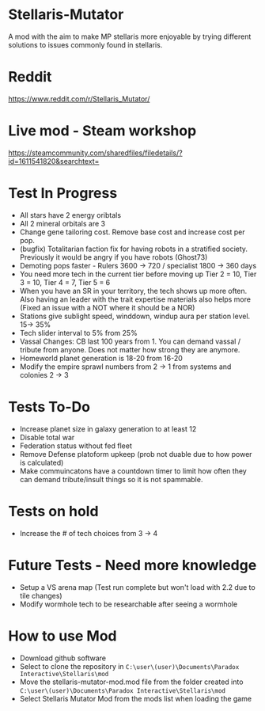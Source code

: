 # Stellaris-Mutator
A mod with the aim to make MP stellaris more enjoyable by trying different solutions to issues commonly found in stellaris.

# Reddit
https://www.reddit.com/r/Stellaris_Mutator/

# Live mod - Steam workshop
https://steamcommunity.com/sharedfiles/filedetails/?id=1611541820&searchtext=


# Test In Progress
- All stars have 2 energy oribtals
- All 2 mineral orbitals are 3
- Change gene tailoring cost. Remove base cost and increase cost per pop.
- (bugfix) Totalitarian faction fix for having robots in a stratified society. Previously it would be angry if you have robots (Ghost73)
- Demoting pops faster - Rulers 3600 -> 720 / specialist 1800 -> 360 days
- You need more tech in the current tier before moving up Tier 2 = 10, Tier 3 = 10, Tier 4 = 7, Tier 5 = 6
- When you have an SR in your territory, the tech shows up more often. Also having an leader with the trait expertise materials also helps more (Fixed an issue with a NOT where it should be a NOR)
- Stations give sublight speed, winddown, windup aura per station level. 15-> 35%
- Tech slider interval to 5% from 25%
- Vassal Changes: CB last 100 years from 1. You can demand vassal / tribute from anyone. Does not matter how strong they are anymore.
- Homeworld planet generation is 18-20 from 16-20
- Modify the empire sprawl numbers from 2 -> 1 from systems and colonies 2 -> 3

# Tests To-Do
- Increase planet size in galaxy generation to at least 12
- Disable total war
- Federation status without fed fleet
- Remove Defense platoform upkeep (prob not duable due to how power is calculated)
- Make commuincatons have a countdown timer to limit how often they can demand tribute/insult things so it is not spammable.

# Tests on hold
- Increase the # of tech choices from 3 -> 4

# Future Tests - Need more knowledge
- Setup a VS arena map (Test run complete but won't load with 2.2 due to tile changes)
- Modify wormhole tech to be researchable after seeing a wormhole

# How to use Mod

- Download github software
- Select to clone the repository in `C:\user\(user)\Documents\Paradox Interactive\Stellaris\mod`
- Move the stellaris-mutator-mod.mod file from the folder created into `C:\user\(user)\Documents\Paradox Interactive\Stellaris\mod`
- Select Stellaris Mutator Mod from the mods list when loading the game
